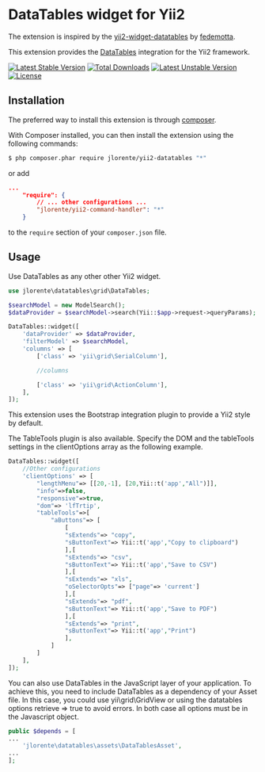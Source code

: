 DataTables widget for Yii2
===========================
The extension is inspired by the [yii2-widget-datatables](https://github.com/fedemotta/yii2-widget-datatables) by [fedemotta](https://github.com/fedemotta).

This extension provides the [DataTables](https://github.com/DataTables/DataTables) integration for the Yii2 framework.

[![Latest Stable Version](https://poser.pugx.org/jlorente/yii2-datatables/v/stable)](https://packagist.org/packages/jlorente/yii2-datatables) [![Total Downloads](https://poser.pugx.org/jlorente/yii2-datatables/downloads)](https://packagist.org/packages/jlorente/yii2-datatables) [![Latest Unstable Version](https://poser.pugx.org/jlorente/yii2-datatables/v/unstable)](https://packagist.org/packages/jlorente/yii2-datatables) [![License](https://poser.pugx.org/jlorente/yii2-datatables/license)](https://packagist.org/packages/jlorente/yii2-datatables)

Installation
------------

The preferred way to install this extension is through [composer](http://getcomposer.org/download/).

With Composer installed, you can then install the extension using the following commands:

```bash
$ php composer.phar require jlorente/yii2-datatables "*"
```

or add 

```json
...
    "require": {
        // ... other configurations ...
        "jlorente/yii2-command-handler": "*"
    }
```

to the ```require``` section of your `composer.json` file.

Usage
-----
Use DataTables as any other other Yii2 widget.

```php
use jlorente\datatables\grid\DataTables;
```

```php
$searchModel = new ModelSearch();
$dataProvider = $searchModel->search(Yii::$app->request->queryParams);

DataTables::widget([
    'dataProvider' => $dataProvider,
    'filterModel' => $searchModel,
    'columns' => [
        ['class' => 'yii\grid\SerialColumn'],

        //columns

        ['class' => 'yii\grid\ActionColumn'],
    ],
]);
```
This extension uses the Bootstrap integration plugin to provide a Yii2 style by default.

The TableTools plugin is also available. Specify the DOM and the tableTools settings in the clientOptions array as the following example.

```php
DataTables::widget([
    //Other configurations
    'clientOptions' => [
        "lengthMenu"=> [[20,-1], [20,Yii::t('app',"All")]],
        "info"=>false,
        "responsive"=>true, 
        "dom"=> 'lfTrtip',
        "tableTools"=>[
            "aButtons"=> [  
                [
                "sExtends"=> "copy",
                "sButtonText"=> Yii::t('app',"Copy to clipboard")
                ],[
                "sExtends"=> "csv",
                "sButtonText"=> Yii::t('app',"Save to CSV")
                ],[
                "sExtends"=> "xls",
                "oSelectorOpts"=> ["page"=> 'current']
                ],[
                "sExtends"=> "pdf",
                "sButtonText"=> Yii::t('app',"Save to PDF")
                ],[
                "sExtends"=> "print",
                "sButtonText"=> Yii::t('app',"Print")
                ],
            ]
        ]
    ],
]);
```

You can also use DataTables in the JavaScript layer of your application. To 
achieve this, you need to include DataTables as a dependency of your Asset file. 
In this case, you could use yii\grid\GridView or using the datatables options 
retrieve => true to avoid errors. In both case all options must be in the 
Javascript object.

```php
public $depends = [
...
    'jlorente\datatables\assets\DataTablesAsset',
...
];
```